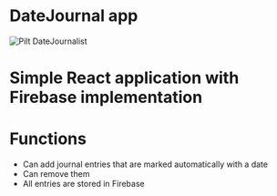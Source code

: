 # DateJournal app
![Pilt DateJournalist](https://i.imgur.com/BebEo8p.jpg)

# Simple React application with Firebase implementation

# Functions

- Can add journal entries that are marked automatically with a date
- Can remove them
- All entries are stored in Firebase
